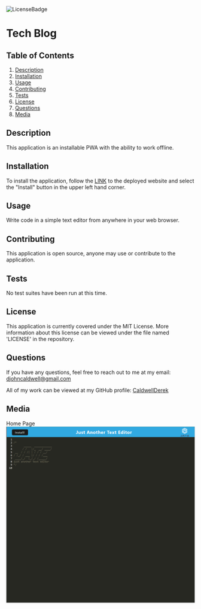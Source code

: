 ![LicenseBadge](https://img.shields.io/badge/License-MIT-blue)
# Tech Blog

## Table of Contents
1. [Description](#description)
2. [Installation](#installation)
3. [Usage](#usage)
4. [Contributing](#contributing)
5. [Tests](#tests)
6. [License](#license)
7. [Questions](#questions)
8. [Media](#media)


## Description
This application is an installable PWA with the ability to work offline. 

## Installation
To install the application, follow the [LINK](https://uwtexteditor.herokuapp.com/) to the deployed website and select the "Install" button in the upper left hand corner.

## Usage
Write code in a simple text editor from anywhere in your web browser.

## Contributing
This application is open source, anyone may use or contribute to the application.

## Tests
No test suites have been run at this time.

## License
This application is currently covered under the MIT License. More information about this license can be viewed under the file named 'LICENSE' in the repository.

## Questions
If you have any questions, feel free to reach out to me at my email: djohncaldwell@gmail.com

All of my work can be viewed at my GitHub profile: [CaldwellDerek](https://github.com/CaldwellDerek)

## Media

Home Page
![home-page](./screenshots/home-page.png)